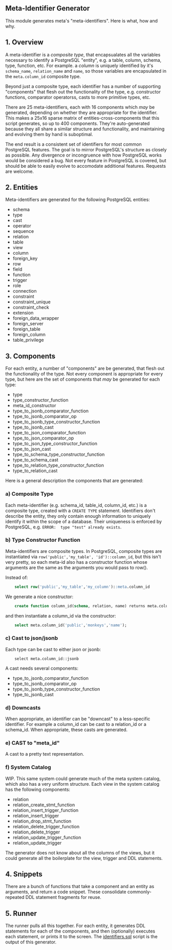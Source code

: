 Meta-Identifier Generator
-------------------------

This module generates meta's "meta-identifiers".  Here is what, how and why.

## 1. Overview

A meta-identifier is a *composite type*, that encapsualates all the variables necessary to identify
a PostgreSQL "entity", e.g. a table, column, schema, type, function, etc.  For example. a *column*
is uniquely identified by it's `schema_name`, `relation_name` and `name`, so those variables are
encapsulated in the `meta.column_id` composite type.

Beyond just a composite type, each identifier has a number of supporting "components" that flesh out
the functionality of the type, e.g. constructor functions, comparator operatorss, casts to more
primitive types, etc.

There are 25 meta-identifiers, each with 16 components which *may* be generated, depending on
whether they are appropriate for the identifier.  This makes a 25x16 sparse matrix of
entities-cross-components that this script generates, so up to 400 components.  They're
auto-generated because they all share a similar structure and functionality, and maintaining and
evolving them by hand is suboptimal.

The end result is a consistent set of identifiers for most common PostgreSQL features.  The goal is
to mirror PostgreSQL's structure as closely as possible.  Any divergence or incongruence with how
PostgreSQL works would be considered a bug.  Not every feature in PostgreSQL is covered, but should
be able to easily evolve to accomodate additional features.  Requests are welcome.

## 2. Entities

Meta-identifiers are generated for the following PostgreSQL entities:

- schema
- type
- cast
- operator
- sequence
- relation
- table
- view
- column
- foreign_key
- row
- field
- function
- trigger
- role
- connection
- constraint
- constraint_unique
- constraint_check
- extension
- foreign_data_wrapper
- foreign_server
- foreign_table
- foreign_column
- table_privilege


## 3. Components

For each entity, a number of "components" are be generated, that flesh out the functionality of the
type.  Not every component is appropriate for every type, but here are the set of components that
*may* be generated for each type:

- type
- type_constructor_function
- meta_id_constructor
- type_to_jsonb_comparator_function
- type_to_jsonb_comparator_op
- type_to_jsonb_type_constructor_function
- type_to_jsonb_cast
- type_to_json_comparator_function
- type_to_json_comparator_op
- type_to_json_type_constructor_function
- type_to_json_cast
- type_to_schema_type_constructor_function
- type_to_schema_cast
- type_to_relation_type_constructor_function
- type_to_relation_cast

Here is a general description the components that are generated:

### a) Composite Type

Each meta-identifier (e.g. schema_id, table_id, column_id, etc.) is a composite type, created with a
`CREATE TYPE` statement.  Identifiers don't describe the entity, they only contain enough
information to uniquely identify it within the scope of a database.  Their uniqueness is enforced by
PostgreSQL, e.g. `ERROR:  type "test" already exists`.


### b) Type Constructor Function

Meta-identifiers are composite types.  In PostgreSQL, composite types are instantiated via
`row('public','my_table', 'id')::column_id`, but this isn't very pretty, so each meta-id also has a
constructor function whose arguments are the same as the arguments you would pass to row().

Instead of:

```sql
    select row('public','my_table','my_column')::meta.column_id
```

We generate a nice constructor:

```sql
    create function column_id(schema, relation, name) returns meta.column_id
```

and then instantiate a column_id via the constructor:

```sql
    select meta.column_id('public','monkeys','name');
```



### c) Cast to json/jsonb

Each type can be cast to either json or jsonb:

```
    select meta.column_id::jsonb
```

A cast needs several components:

- type_to_jsonb_comparator_function
- type_to_jsonb_comparator_op
- type_to_jsonb_type_constructor_function
- type_to_jsonb_cast


### d) Downcasts

When appropriate, an identifier can be "downcast" to a less-specific identifier.  For example a
column_id can be cast to a relation_id or a schema_id.  When appropriate, these casts are generated.


### e) CAST to "meta_id"

A cast to a pretty text representation.


### f) System Catalog

WIP.  This same system could generate much of the meta system catalog, which also has a very uniform
structure.  Each view in the system catalog has the following components:

- relation
- relation_create_stmt_function
- relation_insert_trigger_function
- relation_insert_trigger
- relation_drop_stmt_function
- relation_delete_trigger_function
- relation_delete_trigger
- relation_update_trigger_function
- relation_update_trigger

The generator does not know about all the columns of the views, but it could generate all the
boilerplate for the view, trigger and DDL statements.


## 4. Snippets

There are a bunch of functions that take a component and an entity as arguments, and return a code
snippet.  These consolidate commonly-repeated DDL statement fragments for reuse.

## 5. Runner

The runner pulls all this together.  For each entity, it generates DDL statements for each of the
components, and then (optionally) executes each statement, or prints it to the screen.  The
[identifiers.sql](../001-identifiers.sql) script is the output of this generator.
